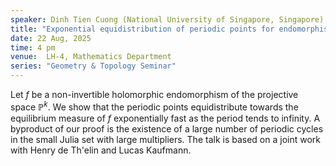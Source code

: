 ```yaml
---
speaker: Dinh Tien Cuong (National University of Singapore, Singapore)
title: "Exponential equidistribution of periodic points for endomorphisms of complex projective space"
date: 22 Aug, 2025
time: 4 pm
venue:  LH-4, Mathematics Department 
series: "Geometry & Topology Seminar"
---
```


Let $f$ be a non-invertible holomorphic endomorphism of the projective space $\mathbb{P}^k$.  We show that the periodic points equidistribute 
towards the equilibrium measure of $f$ exponentially fast as the period tends to infinity. A byproduct of our proof is the existence 
of a large number of periodic cycles in the small Julia set with large multipliers. The talk is based on a joint work with Henry de 
Th\'elin and Lucas Kaufmann.

